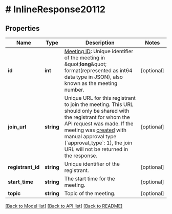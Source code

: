 # # InlineResponse20112

## Properties

Name | Type | Description | Notes
------------ | ------------- | ------------- | -------------
**id** | **int** | [Meeting ID](https://support.zoom.us/hc/en-us/articles/201362373-What-is-a-Meeting-ID-): Unique identifier of the meeting in \&quot;**long**\&quot; format(represented as int64 data type in JSON), also known as the meeting number. | [optional] 
**join_url** | **string** | Unique URL for this registrant to join the meeting. This URL should only be shared with the registrant for whom the API request was made. If the meeting was [created](https://marketplace.zoom.us/docs/api-reference/zoom-api/meetings/meetingcreate) with manual approval type (&#x60;approval_type&#x60;: 1), the join URL will not be returned in the response. | [optional] 
**registrant_id** | **string** | Unique identifier of the registrant. | [optional] 
**start_time** | **string** | The start time for the meeting. | [optional] 
**topic** | **string** | Topic of the meeting. | [optional] 

[[Back to Model list]](../../README.md#documentation-for-models) [[Back to API list]](../../README.md#documentation-for-api-endpoints) [[Back to README]](../../README.md)


